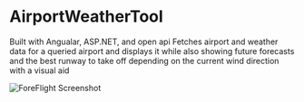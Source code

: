 # AirportWeatherTool
Built with Angualar, ASP.NET, and open api
Fetches airport and weather data for a queried airport and displays it while also showing future forecasts and the best runway to take off depending on the current wind direction with a visual aid

![ForeFlight Screenshot](https://github.com/LTDakin/AirportWeatherTool/assets/54085254/fcb3331e-3852-4f07-b832-011897f00b2d)


